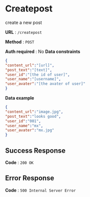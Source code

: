 # Createpost

create a new post

**URL** : `/createpost`

**Method** : `POST`

**Auth required** : No
**Data constraints**

```json
{
"content_url":"[url]",
"post_text":"[text]",
"user_id":"[the id of user]",
"user_name":"[username]",
"user_avater":"[the avater of user]"
}

```

**Data example**

```json
{
"content_url":"image.jpg",
"post_text":"looks good",
"user_id":"001",
"user_name":"mx",
"user_avater":"mx.jpg"
}
```


## Success Response

**Code** : `200 OK`
## Error Response

**Code** : `500 Internal Server Error`

